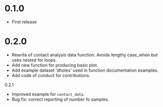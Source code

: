 # 0.1.0

* First release

# 0.2.0

* Rewrite of contact analysis data function. Avoids lengthy case_when
  but uses nested for loops.
* Add new function for producing basic plot.
* Add example dataset 'dholes' used in function documentation examples.
* Add code of conduct for contributions.

0.2.1

* Improved example for `contact_data`.
* Bug fix: correct reporting of number fo samples.
